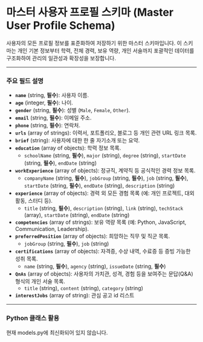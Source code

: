 # 마스터 사용자 프로필 스키마 (Master User Profile Schema)

사용자의 모든 프로필 정보를 표준화하여 저장하기 위한 마스터 스키마입니다. 이 스키마는 개인 기본 정보부터 학력, 전체 경력, 보유 역량, 개인 서술까지 포괄적인 데이터를 구조화하여 관리의 일관성과 확장성을 보장합니다.

---

### 주요 필드 설명

-   **`name`** (string, **필수**): 사용자 이름.
-   **`age`** (integer, **필수**): 나이.
-   **`gender`** (string, **필수**): 성별 (`Male`, `Female`, `Other`).
-   **`email`** (string, **필수**): 이메일 주소.
-   **`phone`** (string, **필수**): 연락처.
-   **`urls`** (array of strings): 이력서, 포트폴리오, 블로그 등 개인 관련 URL 링크 목록.
-   **`brief`** (string): 사용자에 대한 한 줄 자기소개 또는 요약.
-   **`education`** (array of objects): 학력 정보 목록.
    -   `schoolName` (string, **필수**), `major` (string), `degree` (string), `startDate` (string, **필수**), `endDate` (string)
-   **`workExperience`** (array of objects): 정규직, 계약직 등 공식적인 경력 정보 목록.
    -   `companyName` (string, **필수**), `jobGroup` (string, **필수**), `job` (string, **필수**), `startDate` (string, **필수**), `endDate` (string), `description` (string)
-   **`experience`** (array of objects): 경력 외 모든 경험 목록 (예: 개인 프로젝트, 대외활동, 스터디 등).
    -   `title` (string, **필수**), `description` (string), `link` (string), `techStack` (array), `startDate` (string), `endDate` (string)
-   **`competencies`** (array of strings): 보유 역량 목록 (예: Python, JavaScript, Communication, Leadership).
-   **`preferredPosition`** (array of objects): 희망하는 직무 및 직군 목록.
    -   `jobGroup` (string, **필수**), `job` (string)
-   **`certifications`** (array of objects): 자격증, 수상 내역, 수료증 등 증빙 가능한 성취 목록.
    -   `name` (string, **필수**), `agency` (string), `issueDate` (string, **필수**)
-   **`QnAs`** (array of objects): 사용자의 가치관, 성격, 경험 등을 보여주는 문답(Q&A) 형식의 개인 서술 목록.
    -   `title` (string), `content` (string), `category` (string)
-   **`interestJobs`** (array of string): 관심 공고 id 리스트
---

### Python 클래스 활용
현재 models.py에 최신화되어 있지 않습니다.

```